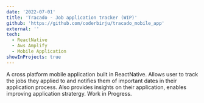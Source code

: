 ```yaml
---
date: '2022-07-01'
title: 'Tracado - Job application tracker (WIP)'
github: 'https://github.com/coderbirju/tracado_mobile_app'
external: ''
tech:
  - ReactNative
  - Aws Amplify
  - Mobile Application
showInProjects: true
---
```


A cross platform mobile application built in ReactNative. Allows user to track the jobs they applied to and notifies them of important dates in their application process. Also provides insights on their application, enables improving application stratergy. Work in Progress.
